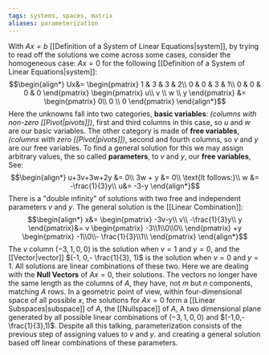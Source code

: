 ```yaml
---
tags: systems, spaces, matrix
aliases: parameterization
---
```

With $Ax=b$ [[Definition of a System of Linear Equations|system]], by trying to read off the solutions we come across some cases, consider the homogeneous case: $Ax=0$ for the following [[Definition of a System of Linear Equations|system]]:
$$\begin{align*}
Ux&=
\begin{pmatrix}
1 & 3 & 3 & 2\\
0 & 0 & 3 & 1\\
0 & 0 & 0 & 0
\end{pmatrix}
\begin{pmatrix}
u\\ v \\ w \\ y
\end{pmatrix}
&= 
\begin{pmatrix}
0\\ 0 \\ 0 \end{pmatrix}
\end{align*}$$
Here the unknowns fall into two categories, **basic variables**: *(columns with non-zero [[Pivot|pivots]])*, first and third columns in this case, so $u$ and $w$ are our basic variables.
The other category is made of **free variables**, *(columns with zero [[Pivot|pivots]])*, second and fourth columns, so $v$ and $y$ are our free variables.
To find a general solution for this we may assign arbitrary values, the so called **parameters**, to $v$ and $y$, our **free variables**, See:
$$\begin{align*}
u+3v+3w+2y &= 0\\
3w + y &= 0\\
\text{It follows:}\\
w &= -\frac{1}{3}y\\
u&= -3-y
\end{align*}$$
There is a "double infinity" of solutions with two free and independent parameters $v$ and $y$. The general solution is the [[Linear Combination]]:
$$\begin{align*}
x&= \begin{pmatrix}
-3v-y\\
v\\
-\frac{1}{3}y\\
y
\end{pmatrix}&=
v 
\begin{pmatrix}
-3\\1\\0\\0\\
\end{pmatrix}
+y
\begin{pmatrix}
-1\\0\\- \frac{1}{3}\\1\\
\end{pmatrix}
\end{align*}$$
The $v$ column $(-3, 1, 0, 0)$  is the solution when $v=1$ and $y=0$, and the [[Vector|vector]] $(-1, 0,- \frac{1}{3}, 1)$ is the solution when $v=0$ and $y=1$. All solutions are linear combinations of these two.
Here we are dealing with the **Null Vectors** of $Ax=0$, their solutions. The vectors no longer have the same length as the columns of $A$, they have, not $m$ but $n$ components, matching $A$ rows.
In a geometric point of view, within four-dimensional space of all possible $x$, the solutions for $Ax=0$ form a [[Linear Subspaces|subspace]] of $A$, the [[Nullspace]] of $A$, A two dimensional plane generated by all possible linear combinations of $(-3,1,0,0)$ and $(-1,0,- \frac{1}{3},1)$. Despite all this talking, parameterization consists of the previous step of assigning values to $v$ and $y$. and creating a general solution based off linear combinations of these parameters.